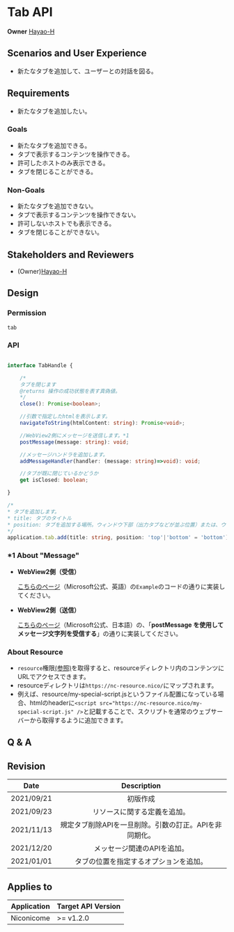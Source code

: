 # Tab API

**Owner** [Hayao-H](https://github.com/Hayao-H)

## Scenarios and User Experience
- 新たなタブを追加して、ユーザーとの対話を図る。

## Requirements
-  新たなタブを追加したい。

### Goals
- 新たなタブを追加できる。
- タブで表示するコンテンツを操作できる。
- 許可したホストのみ表示できる。
- タブを閉じることができる。

### Non-Goals
- 新たなタブを追加できない。
- タブで表示するコンテンツを操作できない。
- 許可しないホストでも表示できる。
- タブを閉じることができない。

## Stakeholders and Reviewers
- (Owner)[Hayao-H](https://github.com/Hayao-H)

## Design

### Permission
```tab```

### API
```TypeScript

interface TabHandle {

    /*
    タブを閉じます
    @returns 操作の成功状態を表す真偽値。
    */
    close(): Promise<boolean>;

    //引数で指定したhtmlを表示します。
    navigateToString(htmlContent: string): Promise<void>; 

    //WebView2側にメッセージを送信します。*1
    postMessage(message: string): void;

    //メッセージハンドラを追加します。
    addMessageHandler(handler: (message: string)=>void): void;

    //タブが既に閉じているかどうか
    get isClosed: boolean;

}

/*
* タブを追加します。  
* title: タブのタイトル  
* position: タブを追加する場所。ウィンドウ下部（出力タブなどが並ぶ位置）または、ウィンドウ上部かを選択してください。
*/
application.tab.add(title: string, position: 'top'|'bottom' = 'bottom'): Promise<TabHandle>;

```

### *1 About "Message"
- **WebView2側（受信）**

    [こちらのページ](https://docs.microsoft.com/ja-jp/dotnet/api/microsoft.web.webview2.core.corewebview2.postwebmessageasjson?view=webview2-dotnet-1.0.1054.31)（Microsoft公式、英語）の```Example```のコードの通りに実装してください。  

- **WebView2側（送信）**

    [こちらのページ](https://docs.microsoft.com/ja-jp/microsoft-edge/webview2/how-to/communicate-btwn-web-native)（Microsoft公式、日本語）の、「**postMessage を使用してメッセージ文字列を受信する**」の通りに実装してください。  

### About Resource
- ```resource```権限[(参照)](../resource/resource-api.md#permission)を取得すると、resourceディレクトリ内のコンテンツにURLでアクセスできます。
- resourceディレクトリは```https://nc-resource.nico/```にマップされます。
- 例えば、resource/my-special-script.jsというファイル配置になっている場合、htmlのheaderに```<script src="https://nc-resource.nico/my-special-script.js" />```と記載することで、スクリプトを通常のウェブサーバーから取得するように追加できます。


## Q & A

## Revision
Date | Description
:---:| :---:
2021/09/21 | 初版作成
2021/09/23 | リソースに関する定義を追加。
2021/11/13 | 規定タブ削除APIを一旦削除。引数の訂正。APIを非同期化。
2021/12/20 | メッセージ関連のAPIを追加。
2021/01/01 | タブの位置を指定するオプションを追加。

## Applies to
Application | Target API Version
:--: | --
Niconicome | >= v1.2.0